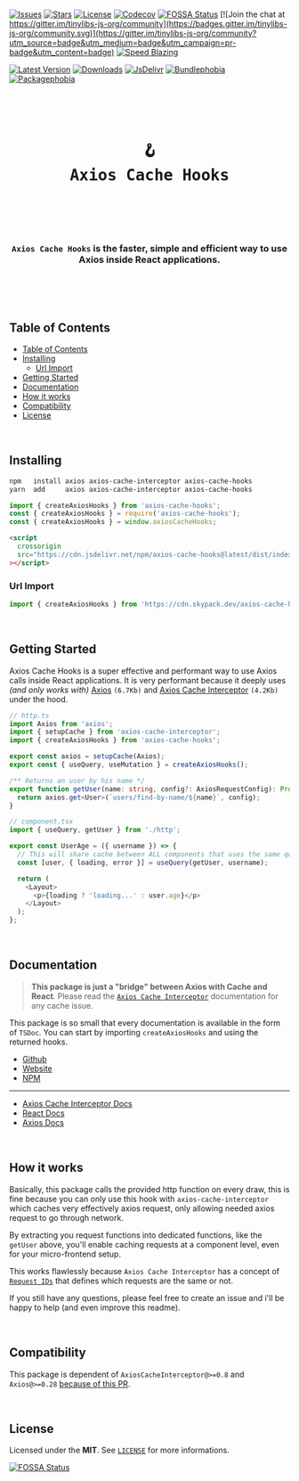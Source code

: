 <br />

[![Issues](https://img.shields.io/github/issues/arthurfiorette/tinylibs?logo=github&label=Issues)](https://github.com/arthurfiorette/tinylibs/issues)
[![Stars](https://img.shields.io/github/stars/arthurfiorette/tinylibs?logo=github&label=Stars)](https://github.com/arthurfiorette/tinylibs/stargazers)
[![License](https://img.shields.io/github/license/arthurfiorette/tinylibs?logo=githu&label=License)](https://github.com/arthurfiorette/tinylibs/blob/main/LICENSE)
[![Codecov](https://codecov.io/gh/arthurfiorette/tinylibs/branch/main/graph/badge.svg?token=ML0KGCU0VM)](https://codecov.io/gh/arthurfiorette/tinylibs)
[![FOSSA Status](https://app.fossa.com/api/projects/git%2Bgithub.com%2Farthurfiorette%2Ftinylibs.svg?type=shield)](https://app.fossa.com/projects/git%2Bgithub.com%2Farthurfiorette%2Ftinylibs?ref=badge_shield)
[![Join the chat at https://gitter.im/tinylibs-js-org/community](https://badges.gitter.im/tinylibs-js-org/community.svg)](https://gitter.im/tinylibs-js-org/community?utm_source=badge&utm_medium=badge&utm_campaign=pr-badge&utm_content=badge)
[![Speed Blazing](https://img.shields.io/badge/speed-blazing%20%F0%9F%94%A5-brightgreen.svg)](https://twitter.com/acdlite/status/974390255393505280)

[![Latest Version](https://img.shields.io/npm/v/axios-cache-hooks)](https://www.npmjs.com/package/axios-cache-hooks)
[![Downloads](https://img.shields.io/npm/dw/axios-cache-hooks)](https://www.npmjs.com/package/axios-cache-hooks)
[![JsDelivr](https://data.jsdelivr.com/v1/package/npm/axios-cache-hooks/badge?style=rounded)](https://www.jsdelivr.com/package/npm/axios-cache-hooks)
[![Bundlephobia](https://img.shields.io/bundlephobia/minzip/axios-cache-hooks/latest?style=flat)](https://bundlephobia.com/package/axios-cache-hooks@latest)
[![Packagephobia](https://packagephobia.com/badge?p=axios-cache-hooks@latest)](https://packagephobia.com/result?p=axios-cache-hooks@latest)

<br />

<div align="center">
  <pre>
  <h1>🪝<br />Axios Cache Hooks</h1>
  </pre>
  <br />
</div>

<h3 align="center">
  <code>Axios Cache Hooks</code> is the faster, simple and efficient way to use Axios inside React applications.
  <br />
  <br />
</h3>

<br />

<br />

## Table of Contents

- [Table of Contents](#table-of-contents)
- [Installing](#installing)
  - [Url Import](#url-import)
- [Getting Started](#getting-started)
- [Documentation](#documentation)
- [How it works](#how-it-works)
- [Compatibility](#compatibility)
- [License](#license)

<br />

## Installing

```sh
npm   install axios axios-cache-interceptor axios-cache-hooks
yarn  add     axios axios-cache-interceptor axios-cache-hooks
```

```js
import { createAxiosHooks } from 'axios-cache-hooks';
const { createAxiosHooks } = require('axios-cache-hooks');
const { createAxiosHooks } = window.axiosCacheHooks;
```

```html
<script
  crossorigin
  src="https://cdn.jsdelivr.net/npm/axios-cache-hooks@latest/dist/index.umd.js"
></script>
```

### Url Import

```ts
import { createAxiosHooks } from 'https://cdn.skypack.dev/axios-cache-hooks@latest';
```

<br />

## Getting Started

Axios Cache Hooks is a super effective and performant way to use Axios calls inside React
applications. It is very performant because it deeply uses _(and only works with)_
[Axios](https://axios-http.com) `(6.7Kb)` and
[Axios Cache Interceptor](https://axios-cache-interceptor.js.org/) `(4.2Kb)` under the
hood.

```ts
// http.ts
import Axios from 'axios';
import { setupCache } from 'axios-cache-interceptor';
import { createAxiosHooks } from 'axios-cache-hooks';

export const axios = setupCache(Axios);
export const { useQuery, useMutation } = createAxiosHooks();

/** Returns an user by his name */
export function getUser(name: string, config?: AxiosRequestConfig): Promise<User> {
  return axios.get<User>(`users/find-by-name/${name}`, config);
}
```

```js
// component.tsx
import { useQuery, getUser } from './http';

export const UserAge = ({ username }) => {
  // This will share cache between ALL components that uses the same query and parameters.
  const [user, { loading, error }] = useQuery(getUser, username);

  return (
    <Layout>
      <p>{loading ? 'loading...' : user.age}</p>
    </Layout>
  );
};
```

<br />

## Documentation

> **This package is just a "bridge" between Axios with Cache and React**. Please read the
> [`Axios Cache Interceptor`](https://github.com/arthurfiorette/axios-cache-interceptor)
> documentation for any cache issue.

This package is so small that every documentation is available in the form of `TSDoc`. You
can start by importing `createAxiosHooks` and using the returned hooks.

- [Github](https://github.com/arthurfiorette/tinylibs/tree/main/packages/axios-cache-hooks)
- [Website](https://tinylibs.js.org/packages/axios-cache-hooks)
- [NPM](https://npm.im/axios-cache-hooks)

<hr />

- [Axios Cache Interceptor Docs](https://axios-cache-interceptor.js.org/#/)
- [React Docs](https://reactjs.org/docs/hooks-intro.html)
- [Axios Docs](https://axios-http.com/docs/intro)

<br />

## How it works

Basically, this package calls the provided http function on every draw, this is fine
because you can only use this hook with `axios-cache-interceptor` which caches very
effectively axios request, only allowing needed axios request to go through network.

By extracting you request functions into dedicated functions, like the `getUser` above,
you'll enable caching requests at a component level, even for your micro-frontend setup.

This works flawlessly because `Axios Cache Interceptor` has a concept of
[`Request IDs`](https://axios-cache-interceptor.js.org/#/pages/request-id) that defines
which requests are the same or not.

If you still have any questions, please feel free to create an issue and i'll be happy to
help (and even improve this readme).

<br />

## Compatibility

This package is dependent of `AxiosCacheInterceptor@>=0.8` and `Axios@>=0.28`
[because of this PR](https://github.com/axios/axios/pull/4659).

<br />

## License

Licensed under the **MIT**. See [`LICENSE`](LICENSE) for more informations.

[![FOSSA Status](https://app.fossa.com/api/projects/git%2Bgithub.com%2Farthurfiorette%2Ftinylibs.svg?type=small)](https://app.fossa.com/projects/git%2Bgithub.com%2Farthurfiorette%2Ftinylibs?ref=badge_small)

<br />
